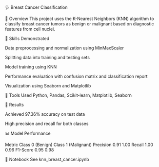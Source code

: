 🩺 Breast Cancer Classification

📖 Overview
This project uses the K-Nearest Neighbors (KNN) algorithm to classify breast cancer tumors as benign or malignant based on diagnostic features from cell nuclei.

🧠 Skills Demonstrated

Data preprocessing and normalization using MinMaxScaler

Splitting data into training and testing sets

Model training using KNN

Performance evaluation with confusion matrix and classification report

Visualization using Seaborn and Matplotlib

🧰 Tools Used
Python, Pandas, Scikit-learn, Matplotlib, Seaborn

🚀 Results

Achieved 97.36% accuracy on test data

High precision and recall for both classes

📊 Model Performance

Metric	Class 0 (Benign)	Class 1 (Malignant)
Precision	0.91	1.00
Recall	1.00	0.96
F1-Score	0.95	0.98

📂 Notebook
See knn_breast_cancer.ipynb
